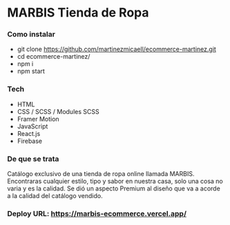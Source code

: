 # MARBIS Tienda de Ropa
  ### Como instalar
  - git clone https://github.com/martinezmicaell/ecommerce-martinez.git
  - cd ecommerce-martinez/
  - npm i
  - npm start

  ### Tech
  - HTML
  - CSS / SCSS / Modules SCSS
  - Framer Motion
  - JavaScript
  - React.js
  - Firebase

  ### De que se trata
  Catálogo exclusivo de una tienda de ropa online llamada MARBIS.
  Encontraras cualquier estilo, tipo y sabor en nuestra casa, solo una cosa no varia y es la calidad.
  Se dió un aspecto Premium al diseño que va a acorde a la calidad del catálogo vendido.

  ### Deploy URL:  https://marbis-ecommerce.vercel.app/